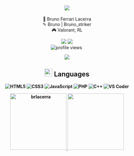<h1 align="center">
  <a href="https://github.com/DenverCoder1/readme-typing-svg"><img src="https://readme-typing-svg.herokuapp.com?font=Consolas&color=E0FFFF&size=25&center=true&vCenter=true&width=600&height=100&lines=bruno..&hearts;++;developer,;Resistance+for+the+times+to+come..."></a>
</h1>
<div align="center">
👤 Bruno Ferrari Lacerra <br />
✎ Bruno | Bruno_striker <br />
🎮 Valorant, RL <br />

 
<a href="https://steamcommunity.com/profiles/76561198813776201" target="_blank"><img src="https://img.shields.io/badge/Steam-1b2838?style=for-the-badge&logo=steam&logoColor=white" target="_blank"></a>
<a href="https://www.instagram.com/brlacerra/" target="_blank"><img src="https://img.shields.io/badge/Instagram-E4405F?style=for-the-badge&logo=instagram&logoColor=white" target="_blank"></a><br>
 ![profile views](https://komarev.com/ghpvc/?username=brlacerra&color=00BFFF&style=flat-square)&nbsp;
<div/>
 
  <img src="https://user-images.githubusercontent.com/73097560/115834477-dbab4500-a447-11eb-908a-139a6edaec5c.gif"><br>



 ## <img src="https://media2.giphy.com/media/QssGEmpkyEOhBCb7e1/giphy.gif?cid=ecf05e47a0n3gi1bfqntqmob8g9aid1oyj2wr3ds3mg700bl&rid=giphy.gif" width ="25"><b> Languages
![HTML5](https://img.shields.io/badge/HTML5%20-%23E34F26.svg?style=for-the-badge&logo=html5&logoColor=white)
![CSS3](https://img.shields.io/badge/CSS%20-%231572B6.svg?style=for-the-badge&logo=css3&logoColor=white)
![JavaScript](https://img.shields.io/badge/JavaScript%20-%23F7DF1E.svg?style=for-the-badge&logo=javascript&logoColor=black)
![PHP](https://img.shields.io/badge/PHP%20-777BB3.svg?style=for-the-badge&logo=php&logoColor=black)
![C++](https://img.shields.io/badge/C++%20-%2300599C.svg?style=for-the-badge&logo=c%2B%2B&logoColor=white)
![VS Coder](https://img.shields.io/badge/Visual%20Studio%20Code-0078d7.svg?style=for-the-badge&logo=visual-studio-code&logoColor=white)
  
  

 

<div>
 
  <p align="center">

<p align="center">
<a href="https://github.com/brlacerra">
  <img src="https://github-readme-stats.vercel.app/api/top-langs?username=brlacerra&show_icons=true&locale=en&layout=compact&line_height=20&title_color=00BFFF&icon_color=2234AE&text_color=D3D3D3&bg_color=0,000000,191970,4B0082" height="180em"  alt="brlacerra"/>
  <img height="180em" src="https://github-readme-stats.vercel.app/api?username=brlacerra&show_icons=true&title_color=00BFFF&icon_color=2234AE&text_color=D3D3D3&bg_color=0,000000,4B0082,191970"&include_all_commits=true&count_private=true"/>
  </a>
</div>
 
 
